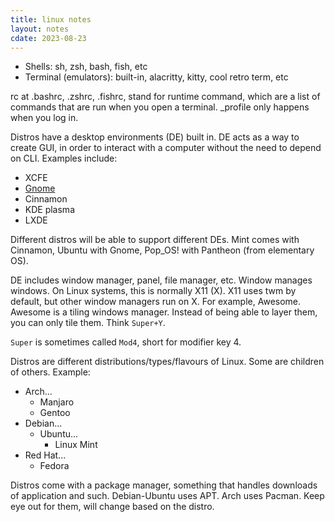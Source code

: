 ```yaml
---
title: linux notes
layout: notes
cdate: 2023-08-23
---
```


- Shells: sh, zsh, bash, fish, etc
- Terminal (emulators): built-in, alacritty, kitty, cool retro term, etc

rc at .bashrc, .zshrc, .fishrc, stand for runtime command, which are a list of commands that are run when you open a terminal. \_profile only happens when you log in.

Distros have a desktop environments (DE) built in. DE acts as a way to create GUI, in order to interact with a computer without the need to depend on CLI. Examples include:
- XCFE
- [Gnome](/notes/gnome)
- Cinnamon
- KDE plasma
- LXDE

Different distros will be able to support different DEs. Mint comes with Cinnamon, Ubuntu with Gnome, Pop_OS! with Pantheon (from elementary OS).

DE includes window manager, panel, file manager, etc. Window manages windows. On Linux systems, this is normally X11 (X). X11 uses twm by default, but other window managers run on X. For example, Awesome. Awesome is a tiling windows manager. Instead of being able to layer them, you can only tile them. Think `Super+Y`.

`Super` is sometimes called `Mod4`, short for modifier key 4.

Distros are different distributions/types/flavours of Linux. Some are children of others. Example:
- Arch...
    - Manjaro
    - Gentoo
- Debian...
    - Ubuntu...
        - Linux Mint
- Red Hat...
    - Fedora

Distros come with a package manager, something that handles downloads of application and such. Debian-Ubuntu uses APT. Arch uses Pacman. Keep eye out for them, will change based on the distro.
